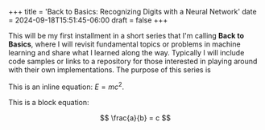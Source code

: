 +++
title = 'Back to Basics: Recognizing Digits with a Neural Network'
date = 2024-09-18T15:51:45-06:00
draft = false
+++

This will be my first installment in a short series that I'm calling **Back to Basics**, where I will revisit fundamental topics or problems in machine learning and share what I learned along the way. Typically I will include code samples or links to a repository for those interested in playing around with their own implementations. The purpose of this series is


This is an inline equation: $E = mc^2$.

This is a block equation:

$$
\frac{a}{b} = c
$$